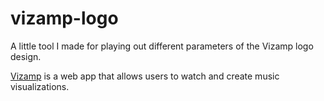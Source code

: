 # vizamp-logo

A little tool I made for playing out different parameters of the Vizamp logo design.

[Vizamp](http://vizamp.com) is a web app that allows users to watch and create music visualizations.
